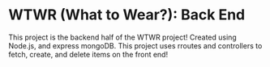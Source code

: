 # WTWR (What to Wear?): Back End

This project is the backend half of the WTWR project! Created using Node.js, and express mongoDB. This project uses rroutes and controllers to fetch, create, and delete items on the front end!
